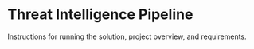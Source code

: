 # Threat Intelligence Pipeline

Instructions for running the solution, project overview, and requirements.
